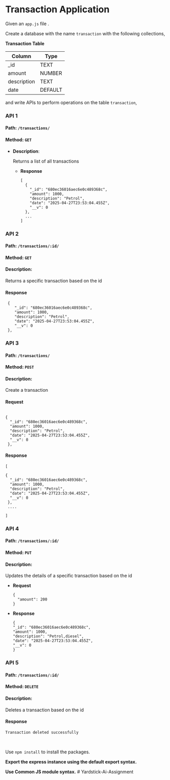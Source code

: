 # Transaction Application

Given an `app.js` file .

Create a database with the name `transaction` with the following collections,



**Transaction Table**

| Column     | Type    |
| ---------- | ------- |
| _id        | TEXT    |
| amount     | NUMBER  |
| description| TEXT    |
| date       | DEFAULT |

and write APIs to perform operations on the table `transaction`,


### API 1

#### Path: `/transactions/`

#### Method: `GET`
  
- **Description**:

    Returns a list of all transactions 

  - **Response**

    ```
    [
      {
        "_id": "680ec36016aec6e0c489368c",
        "amount": 1000,
        "description": "Petrol",
        "date": "2025-04-27T23:53:04.455Z",
        "__v": 0
      },
      ...
    ]
    ```

### API 2

#### Path: `/transactions/:id/`

#### Method: `GET`

#### Description:

Returns a specific transaction based on the id

#### Response

```
 {
    "_id": "680ec36016aec6e0c489368c",
    "amount": 1000,
    "description": "Petrol",
    "date": "2025-04-27T23:53:04.455Z",
    "__v": 0
 },
```

### API 3

#### Path: `/transactions/`

#### Method: `POST`

#### Description:

Create a transaction 

#### Request

```

{
  "_id": "680ec36016aec6e0c489368c",
  "amount": 1000,
  "description": "Petrol",
  "date": "2025-04-27T23:53:04.455Z",
  "__v": 0
 },
```

#### Response

```
[

{
  "_id": "680ec36016aec6e0c489368c",
  "amount": 1000,
  "description": "Petrol",
  "date": "2025-04-27T23:53:04.455Z",
  "__v": 0
 },
 ....

]
```

### API 4

#### Path: `/transactions/:id/`

#### Method: `PUT`

#### Description:

Updates the details of a specific transaction based on the id

  - **Request**
    ```
    {
      "amount": 200
    }
    ```
  - **Response**

    ```
    {
    "_id": "680ec36016aec6e0c489368c",
    "amount": 1000,
    "description": "Petrol,diesel",
    "date": "2025-04-27T23:53:04.455Z",
    "__v": 0
    }

    ```


### API 5

#### Path: `/transactions/:id/`

#### Method: `DELETE`

#### Description:

Deletes a transaction based on the id

#### Response

```
Transaction deleted successfully
```

<br/>

Use `npm install` to install the packages.

**Export the express instance using the default export syntax.**

**Use Common JS module syntax.**
#   Y a r d s t i c k - A i - A s s i g n m e n t 
 
 
